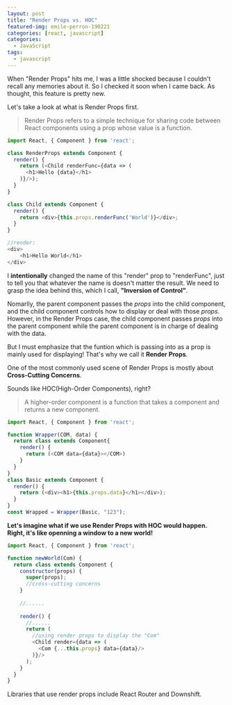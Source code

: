 ```yaml
---
layout: post
title: "Render Props vs. HOC"
featured-img: emile-perron-190221
categories: [react, javascript]
categories:
  - JavaScript
tags:
  - javascript
---
```


When "Render Props" hits me, I was a little shocked because I couldn't recall any memories about it. So I checked it soon when I came back. As thought, this feature is pretty new.

Let's take a look at what is Render Props first.

>Render Props refers to a simple technique for sharing code between React components using a prop whose value is a function.

```javascript
import React, { Component } from 'react';

class RenderProps extends Component {
  render() {
    return (<Child renderFunc={data => (
      <h1>Hello {data}</h1>
    )}/>);
  }
}

class Child extends Component {
  render() {
    return <div>{this.props.renderFunc('World')}</div>;
  }
}

//render:
<div>
	<h1>Hello World</h1>
</div>
```

I **intentionally** changed the name of this "render" prop to "renderFunc", just to tell you that whatever the name is doesn't matter the result. We need to grasp the idea behind this, which I call,  **"Inversion of Control"**.

Nomarlly, the parent component passes the *props* into the child component, and the child component controls how to display or deal with those *props*.
However, in the Render Props case, the child component passes *props* into the parent component while the parent component is in charge of dealing with the data.

But I must emphasize that the funtion which is passing into as a prop is mainly used for displaying! That's why we call it **Render Props**.


One of the most commonly used scene of Render Props is mostly about **Cross-Cutting Concerns**.

Sounds like HOC(High-Order Components), right?

>A higher-order component is a function that takes a component and returns a new component.

```javascript
import React, { Component } from 'react';

function Wrapper(COM, data) {
  return class extends Component{
    render() {
      return (<COM data={data}></COM>)
    }
  }
}
class Basic extends Component {
  render() {
    return (<div><h1>{this.props.data}</h1></div>);
  }
}
const Wrapped = Wrapper(Basic, "123");
```

**Let's imagine what if we use Render Props with HOC would happen.** 
**Right, it's like openning a window to a new world!**

```javascript
import React, { Component } from 'react';

function newWorld(Com) {
  return class extends Component {
    constructor(props) {
      super(props);
      //cross-cutting concerns
    }
    
    //......
    
    render() {
      //......
      return (
        //using render props to display the "Com"
        <Child render={data => (
          <Com {...this.props} data={data}/>
        )}/>
      );
    }
  }
}
```

Libraries that use render props include React Router and Downshift.



